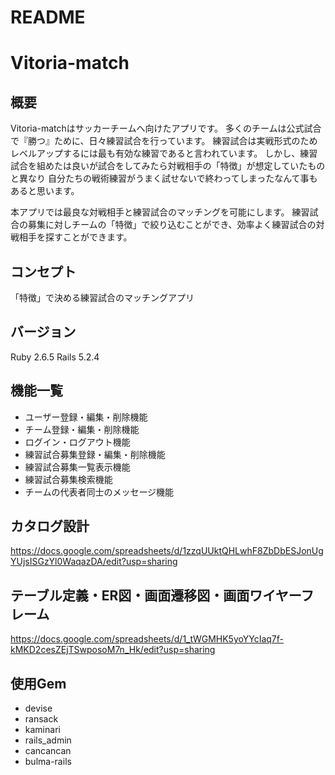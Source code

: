 # README

# Vitoria-match

## 概要
Vitoria-matchはサッカーチームへ向けたアプリです。
多くのチームは公式試合で『勝つ』ために、日々練習試合を行っています。
練習試合は実戦形式のためレベルアップするには最も有効な練習であると言われています。
しかし、練習試合を組めたは良いが試合をしてみたら対戦相手の「特徴」が想定していたものと異なり
自分たちの戦術練習がうまく試せないで終わってしまったなんて事もあると思います。

本アプリでは最良な対戦相手と練習試合のマッチングを可能にします。
練習試合の募集に対しチームの「特徴」で絞り込むことができ、効率よく練習試合の対戦相手を探すことができます。

## コンセプト
「特徴」で決める練習試合のマッチングアプリ

## バージョン
Ruby 2.6.5
Rails 5.2.4

## 機能一覧
- ユーザー登録・編集・削除機能
- チーム登録・編集・削除機能
- ログイン・ログアウト機能
- 練習試合募集登録・編集・削除機能
- 練習試合募集一覧表示機能
- 練習試合募集検索機能
- チームの代表者同士のメッセージ機能

## カタログ設計
https://docs.google.com/spreadsheets/d/1zzqUUktQHLwhF8ZbDbESJonUgYUjsISGzYl0WaqazDA/edit?usp=sharing

## テーブル定義・ER図・画面遷移図・画面ワイヤーフレーム
https://docs.google.com/spreadsheets/d/1_tWGMHK5yoYYcIaq7f-kMKD2cesZEjTSwposoM7n_Hk/edit?usp=sharing


## 使用Gem
* devise
* ransack
* kaminari
* rails_admin
* cancancan
* bulma-rails
